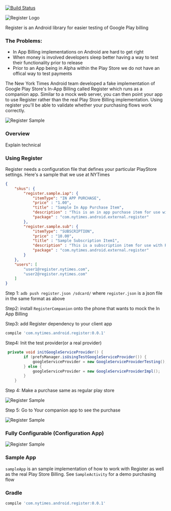 [![Build Status](https://travis-ci.org/NYTimes/Register.svg?branch=master)](https://travis-ci.org/NYTimes/Register)

![Register Logo](https://github.com/nytm/register/blob/master/images/register-logo.png?raw=true)

Register is an Android library for easier testing of Google Play billing

### The Problems:

+ In App Billing implementations on Android are  hard to get right
+ When money is involved developers sleep better having a way to test their functionality prior to release
+ Prior to an App being in Alpha within the Play Store we do not have an offical way to test payments

The New York Times Android team developed a fake implementation of Google Play Store's In-App Billing called Register
which runs as a companion app.  Similar to a mock web server, you can then point your app to use Register 
rather than the real Play Store Billing implementation.  Using register you'll be able to validate whether your purchasing flows work correctly.

![Register Sample](https://github.com/nytm/register/blob/master/images/registersample.png?raw=true)



### Overview

Explain technical

### Using Register

Register needs a configuration file that defines your particular PlayStore settings.  Here's a  sample that we use at NYTimes
```json
{
	"skus": {
	    "register.sample.iap": {
			"itemType": "IN APP PURCHASE",
			"price" : "1.00",
			"title" : "Sample In App Purchase Item",
			"description" : "This is an in app purchase item for use with Register sample app",
			"package" : "com.nytimes.android.external.register"
	    },
		"register.sample.sub": {
			"itemType": "SUBSCRIPTION",
			"price" : "10.00",
			"title" : "Sample Subscription Item1",
			"description" : "This is a subscription item for use with Register sample app",
			"package" : "com.nytimes.android.external.register"
		}
	},
	"users": [
		"user1@register.nytimes.com",
		"user2@register.nytimes.com"
	]
}

```
Step 1: `adb push register.json /sdcard/` where `register.json` 
is a json file in the same format as above

Step2: install `RegisterCompanion` onto the phone that wants to mock the In App Billing

Step3: add Register dependency to your client app 
```groovy 
compile 'com.nytimes.android.register:0.0.1'
```

Step4: Init the test provider(or a real provider)

```java
 private void initGoogleServiceProvider() {
        if (prefsManager.isUsingTestGoogleServiceProvider()) {
            googleServiceProvider = new GoogleServiceProviderTesting();
        } else {
            googleServiceProvider = new GoogleServiceProviderImpl();
        }
    }
```

Step 4: Make a purchase same as regular play store

![Register Sample](https://github.com/nytm/register/blob/master/images/purchase.png?raw=true)

Step 5: Go to Your companion app to see the purchase 

![Register Sample](https://github.com/nytm/register/blob/master/images/purchased.png?raw=true)



### Fully Configurable (Configuration App)

![Register Sample](https://github.com/nytm/register/blob/master/images/registerCompanion.png?raw=true)


### Sample App

`sampleApp` is an sample implementation of how to work with
 Register as well as the real Play Store Billing.  See `SampleActivity` for a demo  purchasing flow

### Gradle

```groovy
compile 'com.nytimes.android.register:0.0.1'
```
